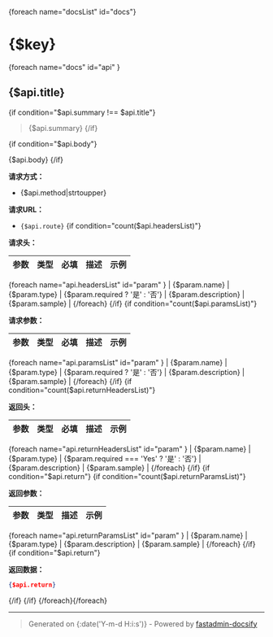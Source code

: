 {foreach name="docsList" id="docs"}

# {$key}

{foreach name="docs" id="api" }


## {$api.title}

{if condition="$api.summary !== $api.title"}


> {$api.summary}
{/if}

{if condition="$api.body"}


{$api.body}
{/if}


**请求方式：**
- {$api.method|strtoupper}


**请求URL：**
- ` {$api.route} `
{if condition="count($api.headersList)"}

**请求头：**

| 参数 | 类型 | 必填 | 描述 | 示例 |
| -----| ---- | ---- | ---- | ---- |
{foreach name="api.headersList" id="param" }
| {$param.name} | {$param.type} | {$param.required ? '是' : '否'} | {$param.description} | {$param.sample} |
{/foreach}
{/if}
{if condition="count($api.paramsList)"}

**请求参数：**

| 参数 | 类型 | 必填 | 描述 | 示例 |
| -----| ---- | ---- | ---- | ---- |
{foreach name="api.paramsList" id="param" }
| {$param.name} | {$param.type} | {$param.required ? '是' : '否'} | {$param.description} | {$param.sample} |
{/foreach}
{/if}
{if condition="count($api.returnHeadersList)"}

**返回头：**

| 参数 | 类型 | 必填 | 描述 | 示例 |
| -----| ---- | ---- | ---- | ---- |
{foreach name="api.returnHeadersList" id="param" }
| {$param.name} | {$param.type} | {$param.required === 'Yes' ? '是' : '否'} | {$param.description} | {$param.sample} |
{/foreach}
{/if}
{if condition="$api.return"}
{if condition="count($api.returnParamsList)"}

**返回参数：**

| 参数 | 类型 | 描述 | 示例 |
| -----| ---- | ---- | ---- |
{foreach name="api.returnParamsList" id="param" }
| {$param.name} | {$param.type} | {$param.description} | {$param.sample} |
{/foreach}
{/if}
{if condition="$api.return"}

**返回数据：**

```json
{$api.return}

```
{/if}
{/if}
{/foreach}{/foreach}

----

> Generated on {:date('Y-m-d H:i:s')} - Powered by [fastadmin-docsify](https://github.com/hongfs/fastadmin-docsify)
